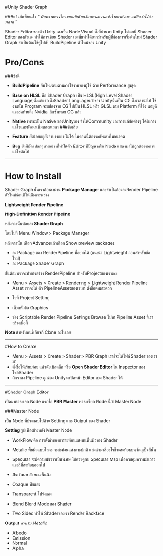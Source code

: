 #Unity Shader Graph

###แล้วมันคืออะไร 
  *" ผิดพลาดตรงไหนขออภัยด้วยเขียนตามความเข้าใจของตัวเอง แต่คิดว่าไม่น่าพลาด "*

Shader Editor ของตัว Unity เองเป็น Node Visual ซึ่งที่ผ่านมา Unity ไม่เคยมี Shader Editor ของตัวเอง
ทำให้การเขียน Shader เองนั้นทำได้ยากสำหรับผู้ที่ต้องการเริ่มต้นใหม่ Shader Graph จำเป็นต้องใช้คู่ไปกับ BuildPipeline ตัวใหม่ของ Unity 

# Pro/Cons
###ข้อดี
 * **BuildPipeline** อันใหม่ตรงตามการใข้งานของผู้ใช้ ด้วย Performance สูงสุด

 * **Base on HLSL** คือ Shader Graph เป็น HLSL(High Level Shader Language)ตั้งแต่แรก ซึ่งShader Languageเก่าของ Unityนั้นเป็น CG ซึ่งเวลานำไป 
     ใช้งานนั้น Program จะแปลงจาก CG ไปเป็น HLSL หรือ GLSL ตาม Platform ที่ใช้งานอยู่ดี และสุดท้ายคือ Nvidia เลิกซัพพอท CG แล้ว

 * **Native** เพราะเป็น Native ของUnityเอง ทำให้Community และการแก้บัคต่างๆ ได้รับการแก้ไขและพัฒนาเพิ่มตลอดเวลา
###ข้อเสีย
 * **Feature** ยังน้อยอยู่ยังทำบางอย่างไม่ได้ ในตอนนี้ต้องรออัพเดทในอนาคต
 * **Bug** ยังมีบัคแปลกๆบางอย่างที่ทำให้ตัว Editor มีปัญหาหรือ Node แสดงผลไม่ถูกต้องรอการแก้ไขต่อไป

***
# How to Install


Shader Graph นั้นเราต้องลงผ่าน **Package Manager**
และจำเป็นต้องลงRender Pipeline ตัวใหม่ก่อนมีให้เลือกระหว่าง

**Lightweight Render Pipeline**

**High-Definition Render Pipeline**

หลังจากนั้นค่อยลง **Shader Graph**

โดยไปที่ Menu Window > Package Manager 

หลังจากนั้น เลือก Advanceแล้วเลือก Show preview packages 

* ลง Package ของ RenderPipeline ที่อยากได้ (แนะนำ Lightwieght ก่อนสำหรับมือใหม่)
* ลง Package Shader Graph

ขั้นต่อมาเราจะทำการสร้าง RenderPipeline สำหรับProjectของเราเอง

 * Menu > Assets > Create > Rendering > Lightweight Render Pipeline Asset เราจะได้ ตัว PipelineAssetของเรามา ตั้งชื่อตามสะดวก

 * ไปที่ Project Setting 
 * เลือกหัวข้อ Graphics 
 * ช่อง Scriptable Render Pipeline Settings Browse ไปหา Pipeline Asset ที่เราสร้างเมื่อกี้


**Note** สำหรับคนขี้เกียจก็ Clone ลงไปเลย

***

#How to Create

 * Menu > Assets > Create > Shader > PBR Graph เราก็จะได้ไฟล์ Shader ของเรามา
 * ตั้งชื่อให้เรียบร้อย แล้วดับเบิลคลิ้ก หรือ **Open Shader Editor** ใน Inspector ของไฟล์Shader
 * ถ้าเราลง Pipeline ถูกต้อง Unityจะเปิดหน้า Editor ของ Shader ให้

***
#Shader Graph Editor

 เปิดมาเราจะเจอ Node แรกชื่อ **PBR Master** เราจะเรียก Node นี้ว่า Master Node 
  

###Master Node

เป็น Node ที่ประกอบไปด้วย Setting และ Output ของ Shader
 
**Setting** รูปเฟืองข้างหลัง Master Node 

 * WorkFlow คือ การตั้งค่าของการสะท้อนแสงบนพื้นผิวของ Shader
* Metalic พื้นผิวแบบโลหะ จะสะท้อนแสงตามปกติ แสงเข้ามาสีอะไรก็จะสะท้อนบนวัตถุเป็นสีนั้น
* Specular จะมีความมันวาวเป็นพิเศษ ใช้ควบคู่กับ Specular Map เพื่อควบคุมความมันวาวและสีที่สะท้อนออกไป

 * Surface ลักษณะพื้นผิว
* Opaque ทึบแสง
* Transparent โปร่งแสง

 * Blend Blend Mode ของ Shader
 * Two Sided ทำให้ Shaderของเรา Render Backface 

**Output**  *สำหรับ Metalic*

 * Albedo
 * Emission
 * Normal
 * Alpha















	 
